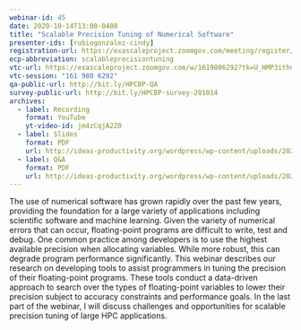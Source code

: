 ```yaml
---
webinar-id: 45
date: 2020-10-14T13:00-0400
title: "Scalable Precision Tuning of Numerical Software"
presenter-ids: [rubiogonzalez-cindy]
registration-url: https://exascaleproject.zoomgov.com/meeting/register/vJIsfuGoqDkjGLi_8sVyWQSFEsaXHEL6EM4
ecp-abbreviation: scalableprecisiontuning
vtc-url: https://exascaleproject.zoomgov.com/w/1619806292?tk=U_HMP3itheXTfY-g4GfeKYMU6NVHNVKVpN-DhvNIshk.DQIAAAAAYIxIVBZRRkw3RHA0S1FsT01qcjBkcW56cnBRAAAAAAAAAAAAAAAAAAAAAAAAAAAA 
vtc-session: "161 980 6292"
qa-public-url: http://bit.ly/HPCBP-QA
survey-public-url: http://bit.ly/HPCBP-survey-201014
archives:
  - label: Recording
    format: YouTube
    yt-video-id: jm4zCqjA2Z0
  - label: Slides
    format: PDF
    url: http://ideas-productivity.org/wordpress/wp-content/uploads/2020/10/webinar045-precisiontuning.pdf
  - label: Q&A
    format: PDF
    url: http://ideas-productivity.org/wordpress/wp-content/uploads/2020/10/webinar045-precisiontuning-qa.pdf
---
```

The use of numerical software has grown rapidly over the past few years, providing the foundation for a large variety of applications including scientific software and machine learning. Given the variety of numerical errors that can occur, floating-point programs are difficult to write, test and debug. One common practice among developers is to use the highest available precision when allocating variables. While more robust, this can degrade program performance significantly. This webinar describes our research on developing tools to assist programmers in tuning the precision of their floating-point programs. These tools conduct a data-driven approach to search over the types of floating-point variables to lower their precision subject to accuracy constraints and performance goals. In the last part of the webinar, I will discuss challenges and opportunities for scalable precision tuning of large HPC applications.
